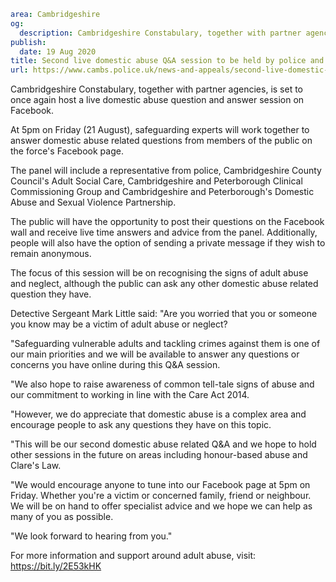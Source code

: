 ```yaml
area: Cambridgeshire
og:
  description: Cambridgeshire Constabulary, together with partner agencies, is set to once again host a live domestic abuse question and answer session on Facebook.
publish:
  date: 19 Aug 2020
title: Second live domestic abuse Q&A session to be held by police and partners
url: https://www.cambs.police.uk/news-and-appeals/second-live-domestic-abuse-qa-session-to-be-held-by-police-and-partners
```

Cambridgeshire Constabulary, together with partner agencies, is set to once again host a live domestic abuse question and answer session on Facebook.

At 5pm on Friday (21 August), safeguarding experts will work together to answer domestic abuse related questions from members of the public on the force's Facebook page.

The panel will include a representative from police, Cambridgeshire County Council's Adult Social Care, Cambridgeshire and Peterborough Clinical Commissioning Group and Cambridgeshire and Peterborough's Domestic Abuse and Sexual Violence Partnership.

The public will have the opportunity to post their questions on the Facebook wall and receive live time answers and advice from the panel. Additionally, people will also have the option of sending a private message if they wish to remain anonymous.

The focus of this session will be on recognising the signs of adult abuse and neglect, although the public can ask any other domestic abuse related question they have.

Detective Sergeant Mark Little said: "Are you worried that you or someone you know may be a victim of adult abuse or neglect?

"Safeguarding vulnerable adults and tackling crimes against them is one of our main priorities and we will be available to answer any questions or concerns you have online during this Q&A session.

"We also hope to raise awareness of common tell-tale signs of abuse and our commitment to working in line with the Care Act 2014.

"However, we do appreciate that domestic abuse is a complex area and encourage people to ask any questions they have on this topic.

"This will be our second domestic abuse related Q&A and we hope to hold other sessions in the future on areas including honour-based abuse and Clare's Law.

"We would encourage anyone to tune into our Facebook page at 5pm on Friday. Whether you're a victim or concerned family, friend or neighbour. We will be on hand to offer specialist advice and we hope we can help as many of you as possible.

"We look forward to hearing from you."

For more information and support around adult abuse, visit: https://bit.ly/2E53kHK
